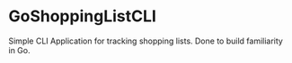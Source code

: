 # GoShoppingListCLI
Simple CLI Application for tracking shopping lists. Done to build familiarity in Go.
